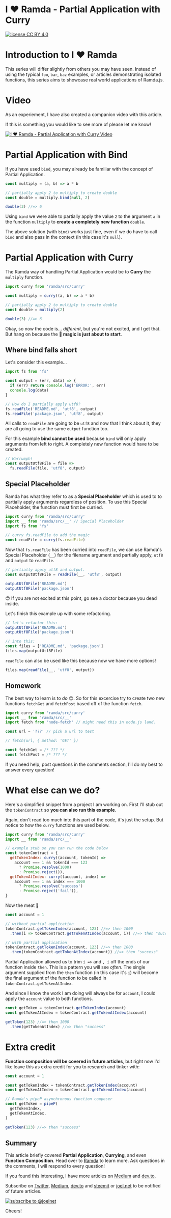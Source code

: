 # I ❤ Ramda - Partial Application with Curry
[![license CC BY 4.0](https://img.shields.io/badge/license-CC%20BY%204.0-blue.svg)](https://creativecommons.org/licenses/by/4.0/)

# Introduction to I ❤ Ramda

This series will differ slightly from others you may have seen. Instead of using the typical `foo`, `bar`, `baz` examples,
or articles demonstrating isolated functions, this series aims to showcase real world applications of Ramda.js.

# Video

As an experiement, I have also created a companion video with this article.

If this is something you would like to see more of please let me know!

[![I ❤ Ramda - Partial Application with Curry Video](video-screenshot.png)](http://www.youtube.com/watch?v=QbWSoMov650)

# Partial Application with Bind

If you have used `bind`, you may already be familiar with the concept of Partial Application.

```javascript
const multiply = (a, b) => a * b

// partially apply 2 to multiply to create double
const double = multiply.bind(null, 2)

double(3) //=> 6
```

Using `bind` we were able to partially apply the value `2` to the argument `a` in the function `multiply` to  **create a completely new function** `double`.

The above solution (with `bind`) works just fine, even if we do have to call `bind` and also pass in the context 
(in this case it's `null`).

# Partial Application with Curry
The Ramda way of handling Partial Application would be to **Curry** the `multiply` function.

```javascript
import curry from 'ramda/src/curry'

const multiply = curry((a, b) => a * b)

// partially apply 2 to multiply to create double
const double = multiply(2)

double(3) //=> 6
```

Okay, so now the code is... _different_, but you're not excited, and I get that. But hang on because the **🧙 magic is just about to start**.

## Where bind falls short

Let's consider this example...

```javascript
import fs from 'fs'

const output = (err, data) => {
  if (err) return console.log('ERROR:', err)
  console.log(data)
}

// How do I partially apply utf8?
fs.readFile('README.md', 'utf8', output)
fs.readFile('package.json', 'utf8', output)
```

All calls to `readFile` are going to be `utf8` and now that I think about it, they are all going to use the same `output`
function too.

For this example **bind cannot be used** because `bind` will only apply arguments from left to right. A completely new function would have to be created.

```javascript
// Harrumph!
const outputUtf8File = file =>
  fs.readFile(file, 'utf8', output)
```

## Special Placeholder

Ramda has what they refer to as a **Special Placeholder** which is used to to partially apply arguments regardless of position.
To use this Special Placeholder, the function must first be curried.

```javascript
import curry from 'ramda/src/curry'
import __ from 'ramda/src/__' // Special Placeholder
import fs from 'fs'

// curry fs.readFile to add the magic
const readFile = curry(fs.readFile)
```

Now that `fs.readFile` has been curried into `readFile`, we can use Ramda's Special Placeholder (`__`) for the filename argument and partially apply, `utf8` and `output` to `readFile`.

```javascript
// partially apply utf8 and output.
const outputUtf8File = readFile(__, 'utf8', output)

outputUtf8File('README.md')
outputUtf8File('package.json')
```

😍 If you are not excited at this point, go see a doctor because you dead inside.

Let's finish this example up with some refactoring.

```javascript
// let's refactor this:
outputUtf8File('README.md')
outputUtf8File('package.json')

// into this:
const files = ['README.md', 'package.json']
files.map(outputUtf8File)
```

`readFile` can also be used like this because now we have more options!

```javascript
files.map(readFile(__, 'utf8', output))
```

## Homework

The best way to learn is to _do_ 😉. So for this excercise try to create two new functions `fetchGet` and `fetchPost` based off of the function `fetch`.

```javascript
import curry from 'ramda/src/curry'
import __ from 'ramda/src/__'
import fetch from 'node-fetch' // might need this in node.js land.

const url = '???' // pick a url to test

// fetch(url, { method: 'GET' })

const fetchGet = /* ??? */
const fetchPost = /* ??? */
```

If you need help, post questions in the comments section, I'll do my best to answer every question!

# What else can we do?

Here's a simplified snippet from a project I am working on. First I'll stub out the `tokenContract` so **you can also run this example**.

Again, don't read too much into this part of the code, it's just the setup. But notice to how the `curry` functions are used below.

```javascript
import curry from 'ramda/src/curry'
import __ from 'ramda/src/__'

// example stub so you can run the code below
const tokenContract = {
  getTokenIndex: curry((account, tokenId) =>
    account === 1 && tokenId === 123
      ? Promise.resolve(1000)
      : Promise.reject()),
  getTokenAtIndex: curry((account, index) =>
    account === 1 && index === 1000
      ? Promise.resolve('success')
      : Promise.reject('fail')),
}
```

Now the meat 🍖

```javascript
const account = 1

// without partial application
tokenContract.getTokenIndex(account, 123) //=> then 1000
  .then(i => tokenContract.getTokenAtIndex(account, i)) //=> then "success"

// with partial application
tokenContract.getTokenIndex(account, 123) //=> then 1000
  .then(tokenContract.getTokenAtIndex(account)) //=> then "success"
```

Partial Application allowed us to trim `i =>` and `, i` off the ends of our function inside `then`. This is a pattern you
will see _often_. The single argument supplied from the `then` function (in this case it's `i`) will become the final
argument of the function to be called in `tokenContract.getTokenAtIndex`.

And since I know the work I am doing will always be for `account`, I could apply the `account` value to both functions.

```javascript
const getToken = tokenContract.getTokenIndex(account)
const getTokenAtIndex = tokenContract.getTokenAtIndex(account)

getToken(123) //=> then 1000
  .then(getTokenAtIndex) //=> then "success"
```

# Extra credit

**Function composition will be covered in future articles**, but right now I'd like leave this as extra credit for you
to research and tinker with:

```javascript
const account = 1

const getTokenIndex = tokenContract.getTokenIndex(account)
const getTokenAtIndex = tokenContract.getTokenAtIndex(account)

// Ramda's pipeP asynchronous function composer
const getToken = pipeP(
  getTokenIndex,
  getTokenAtIndex,
)

getToken(123) //=> then "success"
```

## Summary

This article briefly covered **Partial Application**, **Currying**, and even **Function Composition**. Head over to [Ramda](http://ramdajs.com/) to learn more. Ask questions in the comments, I will respond to every question!

If you found this interesting, I have more articles on [Medium](https://medium.com/@joelthoms/latest) and [dev.to](https://dev.to/joelnet).

Subscribe on [Twitter](https://twitter.com/joelnet), [Medium](https://medium.com/@joelthoms/latest), [dev.to](https://dev.to/joelnet) and [steemit](https://steemit.com/@joelnet) or [joel.net](http://joel.net) to be notified of future articles.

[![subscribe to @joelnet](../assets/google-form-get-articles.png "subscribe to @joelnet")](https://goo.gl/forms/tUTnRHsrSmgpf8XK2)

Cheers!

